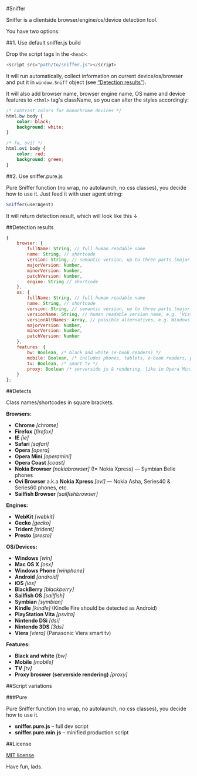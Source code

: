 #Sniffer

Sniffer is a clientside browser/engine/os/device detection tool.

You have two options:

##1. Use default sniffer.js build

Drop the script tags in the `<head>`:

```js
<script src="path/to/sniffer.js"></script>
```

It will run automatically, collect information on current device/os/browser and put it in `window.Sniff` object (see [“Detection results”](#detection-results)).

It will also add browser name, browser engine name, OS name and device features to `<thml>` tag's className, so you can alter the styles accordingly:

```css
/* contrast colors for monochrome devices */
html.bw body {
	color: black;
	background: white;
}

/* fu, ovi! */
html.ovi body {
	color: red;
	background: green;
}
```

##2. Use sniffer.pure.js

Pure Sniffer function (no wrap, no autolaunch, no css classes), you decide how to use it. Just feed it with user agent string:

```js
Sniffer(userAgent)
```

It will return detection result, which will look like this &darr; 

##Detection results

```js
{
	browser: {
		fullName: String, // full human readable name
		name: String, // shortcode
		version: String, // semantic version, up to three parts (major.minor.patch)
		majorVersion: Number,
		minorVersion: Number,
		patchVersion: Number,
		engine: String // shortcode
	},
	os: {
		fullName: String, // full human readable name
		name: String, // shortcode
		version: String, // semantic version, up to three parts (major.minor.patch)
		versionName: String, // human readable version name, e.g. 'Vista', 'Mavericks', etc.
		versionAltNames: Array, // possible alternatives, e.g. Windows NT 5.2 can be 'XP' or 'Server 2003'
		majorVersion: Number,
		minorVersion: Number,
		patchVersion: Number
	},
	features: {
		bw: Boolean, /* black and white (e-book readers) */
		mobile: Boolean, /* includes phones, tablets, e-book readers, portable game consoles, etc. */
		tv: Boolean, /* smart tv */
		proxy: Boolean /* serverside js & rendering, like in Opera Mini */
	}
};
```

##Detects

Class names/shortcodes in square brackets.

**Browsers:**

- **Chrome** *[chrome]*
- **Firefox** *[firefox]*
- **IE** *[ie]*
- **Safari** *[safari]*
- **Opera** *[opera]*
- **Opera Mini** *[operamini]*
- **Opera Coast** *[coast]*
- **Nokia Browser** *[nokiabrowser]* (!= Nokia Xpress) — Symbian Belle phones
- **Ovi Browser** a.k.a **Nokia Xpress** *[ovi]* — Nokia Asha, Series40 &amp; Series60 phones, etc.
- **Sailfish Browser** *[sailfishbrowser]*

**Engines:**

- **WebKit** *[webkit]*
- **Gecko** *[gecko]*
- **Trident** *[trident]*
- **Presto** *[presto]*

**OS/Devices:**

- **Windows** *[win]*
- **Mac OS X** *[osx]*
- **Windows Phone** *[winphone]*
- **Android** *[android]*
- **iOS** *[ios]*
- **BlackBerry** *[blackberry]*
- **Sailfish OS** *[sailfish]*
- **Symbian** *[symbian]*
- **Kindle** *[kindle]* (Kindle Fire should be detected as Android)
- **PlayStation Vita** *[psvita]*
- **Nintendo DSi** *[dsi]*
- **Nintendo 3DS** *[3ds]*
- **Viera** *[viera]* (Panasonic Viera smart tv)

**Features:**

- **Black and white** *[bw]*
- **Mobile** *[mobile]*
- **TV** *[tv]*
- **Proxy broswer (serverside rendering)** *[proxy]*

##Script variations

###Pure

Pure Sniffer function (no wrap, no autolaunch, no css classes), you decide how to use it.

- **sniffer.pure.js** – full dev script
- **sniffer.pure.min.js** – minified production script

##License

[MIT license](http://opensource.org/licenses/MIT).

Have fun, lads.
